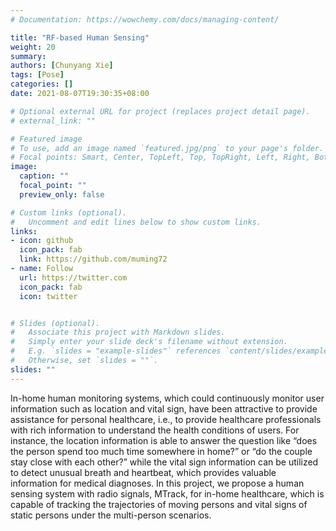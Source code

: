 ```yaml
---
# Documentation: https://wowchemy.com/docs/managing-content/

title: "RF-based Human Sensing"
weight: 20
summary: 
authors: [Chunyang Xie]
tags: [Pose]
categories: []
date: 2021-08-07T19:30:35+08:00

# Optional external URL for project (replaces project detail page).
# external_link: ""

# Featured image
# To use, add an image named `featured.jpg/png` to your page's folder.
# Focal points: Smart, Center, TopLeft, Top, TopRight, Left, Right, BottomLeft, Bottom, BottomRight.
image: 
  caption: ""
  focal_point: ""
  preview_only: false

# Custom links (optional).
#   Uncomment and edit lines below to show custom links.
links:
- icon: github
  icon_pack: fab
  link: https://github.com/muming72
- name: Follow
  url: https://twitter.com
  icon_pack: fab
  icon: twitter


# Slides (optional).
#   Associate this project with Markdown slides.
#   Simply enter your slide deck's filename without extension.
#   E.g. `slides = "example-slides"` references `content/slides/example-slides.md`.
#   Otherwise, set `slides = ""`.
slides: ""
---
```


In-home human monitoring systems, which could continuously monitor user information such as location and vital sign, have been attractive to provide assistance for personal healthcare, i.e., to provide healthcare professionals with rich information to understand the health conditions of users. For instance, the location information is able to answer the question like “does the person spend too much time somewhere in home?” or “do the couple stay close with each other?” while the vital sign information can be utilized to detect unusual breath and heartbeat, which provides valuable information for medical diagnoses. In this project, we propose a human sensing system with radio signals, MTrack, for in-home healthcare, which is capable of tracking the trajectories of moving persons and vital signs of static persons under the multi-person scenarios.
